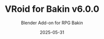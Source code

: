 ---
title: VRoid for Bakin v6.0.0
subtitle: Blender Add-on for RPG Bakin
date: 2025-05-31
time: 12:37
thumbnail: images/vroid_for_bakin_thumb.png
itch_link: https://meringue-rouge.itch.io/vroid-for-rpg-developer-bakin
github_link: https://github.com/Meringue-Rouge/bakin-vrm-blender
content: |
  Blender Add-on "VRoid for Bakin" v6.0.0!
  - Optional blushing Blend Shapes (up to 4)
  - Japanese / Chinese translations
---